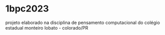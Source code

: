 # 1bpc2023
projeto elaborado na disciplina de pensamento computacional do colégio estadual monteiro lobato - colorado/PR
